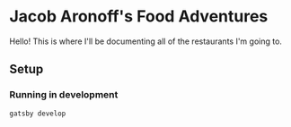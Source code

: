 # Jacob Aronoff's Food Adventures

Hello! This is where I'll be documenting all of the restaurants I'm going to.


## Setup

### Running in development
`gatsby develop`
